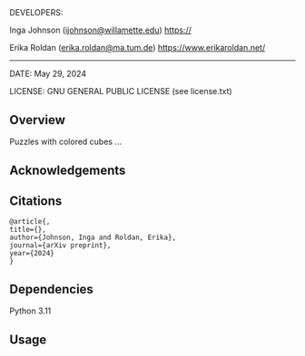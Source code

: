 ## 

DEVELOPERS:

Inga Johnson (ijohnson@willamette.edu)
[https://](https://sites.google.com/willamette.edu/ijohnson/home?authuser=0)

Erika Roldan (erika.roldan@ma.tum.de)
https://www.erikaroldan.net/


*** 

DATE: May 29, 2024

LICENSE: GNU GENERAL PUBLIC LICENSE (see license.txt)

## Overview

Puzzles with colored cubes ...

## Acknowledgements


## Citations


```
@article{,
title={},
author={Johnson, Inga and Roldan, Erika},
journal={arXiv preprint},
year={2024}
}
```

## Dependencies

Python 3.11

## Usage 


